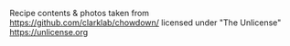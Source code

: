 Recipe contents & photos taken from https://github.com/clarklab/chowdown/ licensed under "The Unlicense" https://unlicense.org